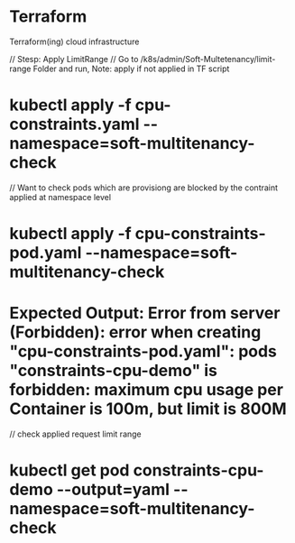 # Terraform
Terraform(ing) cloud infrastructure


// Stesp: Apply LimitRange 
// Go to /k8s/admin/Soft-Multetenancy/limit-range Folder and run,
Note: apply if not applied in TF script 
# kubectl apply -f cpu-constraints.yaml --namespace=soft-multitenancy-check

// Want to check pods which are provisiong are blocked by the contraint applied at namespace level 
# kubectl apply -f cpu-constraints-pod.yaml --namespace=soft-multitenancy-check

# Expected Output: Error from server (Forbidden): error when creating "cpu-constraints-pod.yaml": pods "constraints-cpu-demo" is forbidden: maximum cpu usage per Container is 100m, but limit is 800M

// check applied request limit range 
# kubectl get pod constraints-cpu-demo --output=yaml --namespace=soft-multitenancy-check
